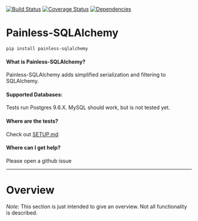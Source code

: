 [![Build Status](https://img.shields.io/travis/GetintheLoop/painless-sqlalchemy/master.svg)](https://travis-ci.org/GetintheLoop/painless-sqlalchemy)
[![Coverage Status](https://coveralls.io/repos/github/GetintheLoop/painless-sqlalchemy/badge.svg?branch=master)](https://coveralls.io/github/GetintheLoop/painless-sqlalchemy?branch=master)
[![Dependencies](https://pyup.io/repos/github/GetintheLoop/painless-sqlalchemy/shield.svg?t=1518818417448)](https://pyup.io)

# Painless-SQLAlchemy

`pip install painless-sqlalchemy`

#### What is Painless-SQLAlchemy?

Painless-SQLAlchemy adds simplified serialization and filtering to SQLAlchemy.
     
#### Supported Databases:
Tests run Postgres 9.6.X. MySQL should work, but is not tested yet.

#### Where are the tests?

Check out [SETUP.md](SETUP.md)

#### Where can I get help?

Please open a github issue

---------------------

# Overview

*Note:* This section is just intended to give an overview. Not all functionality is described.

